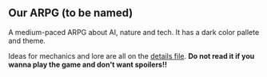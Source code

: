 ## Our ARPG (to be named)

A medium-paced ARPG about AI, nature and tech. It has a dark color pallete and theme.

Ideas for mechanics and lore are all on the [details file](./DETAILS.md). **Do not read it if you wanna play the game and don't want spoilers!!**